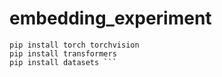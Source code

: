 # embedding_experiment

``` linux
pip install torch torchvision
pip install transformers
pip install datasets ```

